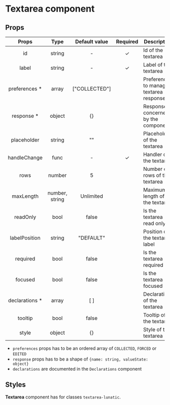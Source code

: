 # Textarea component

## Props

|      Props      |      Type      | Default value | Required | Description                             |
| :-------------: | :------------: | :-----------: | :------: | --------------------------------------- |
|       id        |     string     |       -       |    ✓     | Id of the textarea                      |
|      label      |     string     |       -       |    ✓     | Label of the textarea                   |
| preferences \*  |     array      | ["COLLECTED"] |          | Preferences to manage textarea response |
|   response \*   |     object     |      {}       |          | Response concerned by the component     |
|   placeholder   |     string     |      ""       |          | Placeholder of the textarea             |
|  handleChange   |      func      |       -       |    ✓     | Handler of the textarea                 |
|      rows       |     number     |       5       |          | Number of rows of the textarea          |
|    maxLength    | number, string |   Unlimited   |          | Maximum length of the textarea          |
|    readOnly     |      bool      |     false     |          | Is the textarea read only               |
|  labelPosition  |     string     |   "DEFAULT"   |          | Position of the textarea label          |
|    required     |      bool      |     false     |          | Is the textarea required                |
|     focused     |      bool      |     false     |          | Is the textarea focused                 |
| declarations \* |     array      |      [ ]      |          | Declarations of the textarea            |
|     tooltip     |      bool      |     false     |          | Tooltip of the textarea                 |
|      style      |     object     |      {}       |          | Style of the textarea                   |

- `preferences` props has to be an ordered array of `COLLECTED`, `FORCED` or `EDITED`
- `response` props has to be a shape of `{name: string, valueState: object}`
- `declarations` are documented in the `Declarations` component

## Styles

**Textarea** component has for classes `textarea-lunatic`.
